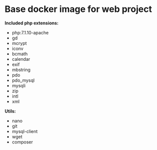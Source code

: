 # Base docker image for web project

**Included php extensions:**
- php:7.1.10-apache
- gd
- mcrypt
- iconv
- bcmath
- calendar
- exif
- mbstring
- pdo
- pdo_mysql
- mysqli
- zip
- intl
- xml

**Utils:**
- nano
- git
- mysql-client
- wget
- composer